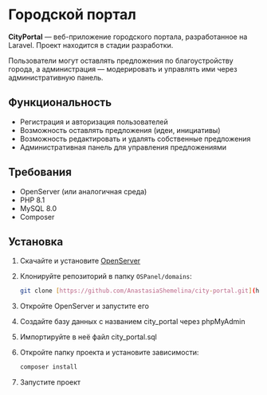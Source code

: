 # Городской портал

**CityPortal** — веб-приложение городского портала, разработанное на Laravel. Проект находится в стадии разработки.

Пользователи могут оставлять предложения по благоустройству города, а администрация — модерировать и управлять ими через административную панель.

## Функциональность

- Регистрация и авторизация пользователей
- Возможность оставлять предложения (идеи, инициативы)
- Возможность редактировать и удалять собственные предложения
- Административная панель для управления предложениями

## Требования

- OpenServer (или аналогичная среда)
- PHP 8.1
- MySQL 8.0
- Composer

## Установка

1. Скачайте и установите [OpenServer](https://ospanel.io)

2. Клонируйте репозиторий в папку `OSPanel/domains`:
   ```bash
   git clone [https://github.com/AnastasiaShemelina/city-portal.git](https://github.com/AnastasiaShemelina/city-portal.git)

3. Откройте OpenServer и запустите его

4. Создайте базу данных с названием city_portal через phpMyAdmin

5. Импортируйте в неё файл city_portal.sql

6. Откройте папку проекта и установите зависимости:
   ```bash
   composer install

7. Запустите проект
